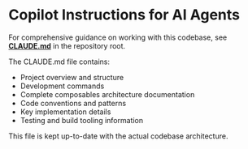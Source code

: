 # Copilot Instructions for AI Agents

For comprehensive guidance on working with this codebase, see **[CLAUDE.md](../CLAUDE.md)** in the repository root.

The CLAUDE.md file contains:
- Project overview and structure
- Development commands
- Complete composables architecture documentation
- Code conventions and patterns
- Key implementation details
- Testing and build tooling information

This file is kept up-to-date with the actual codebase architecture.
